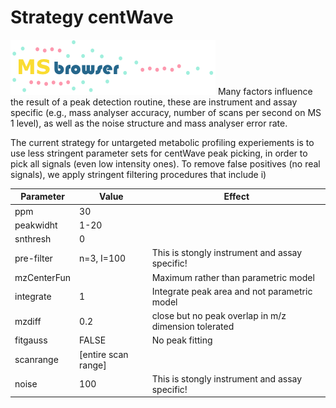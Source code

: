 # Strategy centWave
![](www/MSbrowser_logo_tricolour_alpha.png)
Many factors influence the result of a peak detection routine, these are instrument and assay specific (e.g., mass analyser accuracy, number of scans per second on MS 1 level), as well as the noise structure and mass analyser error rate.

The current strategy for untargeted metabolic profiling experiements is to use less stringent parameter sets for centWave peak picking, in order to pick all signals (even low intensity ones). To remove false positives (no real signals), we apply stringent filtering procedures that include i) 



| Parameter | Value | Effect |
|-----------|-------------|--------|
|ppm| 30 | |
|peakwidht | 1-20 | |
| snthresh | 0| |
|pre-filter| n=3, I=100 | This is stongly instrument and assay specific! |
|mzCenterFun|  | Maximum rather than parametric model |
|integrate|1 | Integrate peak area and not parametric model |
| mzdiff | 0.2 | close but no peak overlap in m/z dimension tolerated |
|fitgauss| FALSE | No peak fitting |
|scanrange| [entire scan range] | |
|noise  | 100 | This is stongly instrument and assay specific! |


